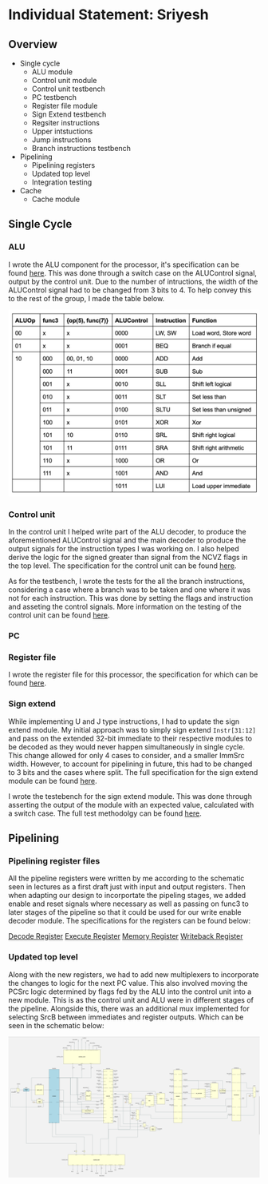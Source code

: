 # Individual Statement: Sriyesh

## Overview 
- Single cycle 
    - ALU module
    - Control unit module 
    - Control unit testbench
    - PC testbench 
    - Register file module
    - Sign Extend testbench 
    - Regsiter instructions 
    - Upper intstuctions 
    - Jump instructions 
    - Branch instructions testbench 
- Pipelining 
    - Pipelining registers 
    - Updated top level 
    - Integration testing 
- Cache 
    - Cache module 


## Single Cycle 

### ALU 

I wrote the ALU component for the processor, it's specification can be found [here](/rtl/alu/readme.md). This was done through a switch case on the ALUControl signal, output by the control unit. Due to the number of intructions, the width of the ALUControl signal had to be changed from 3 bits to 4. To help convey this to the rest of the group, I made the table below. 

![](/images/ALU_decoder.png) 


### Control unit 

In the control unit I helped write part of the ALU decoder, to produce the aforementioned ALUControl signal and the main decoder to produce the output signals for the instruction types I was working on. I also helped derive the logic for the signed greater than signal from the NCVZ flags in the top level. The specification for the control unit can be found [here](/rtl/control_unit/readme.md). 

As for the testbench, I wrote the tests for the all the branch instructions, considering a case where a branch was to be taken and one where it was not for each instruction. This was done by setting the flags and instruction and asseting the control signals. More information on the testing of the control unit can be found [here](/testbench/control_unit/readme.md). 

### PC

### Register file

I wrote the register file for this processor, the specification for which can be found [here](/rtl/reg_file/readme.md). 

### Sign extend 

While implementing U and J type instructions, I had to update the sign extend module. My initial approach was to simply sign extend `Instr[31:12]` and pass on the extended 32-bit immediate to their respective modules to be decoded as they would never happen simultaneously in single cycle. This change allowed for only 4 cases to consider, and a smaller ImmSrc width. However, to account for pipelining in future, this had to be changed to 3 bits and the cases where split. The full specification for the sign extend module can be found [here](/rtl/sign_extend/readme.md). 

I wrote the testebench for the sign extend module. This was done through asserting the output of the module with an expected value, calculated with a switch case. The full test methodolgy can be found [here](/testbench/sign_extend/readme.md). 

## Pipelining 

### Pipelining register files 

All the pipeline registers were written by me according to the schematic seen in lectures as a first draft just with input and output registers. Then when adapting our design to incorportate the pipeling stages, we added enable and reset signals where necessary as well as passing on func3 to later stages of the pipeline so that it could be used for our write enable decoder module. The specifications for the registers can be found below: 

[Decode Register](/rtl/reg_file_d/)
[Execute Register](/rtl/reg_file_e/)
[Memory Register](/rtl/reg_file_m/)
[Writeback Register](/rtl/reg_file_w/)

### Updated top level 

Along with the new registers, we had to add new multiplexers to incorporate the changes to logic for the next PC value. This also involved moving the PCSrc logic determined by flags fed by the ALU into the control unit into a new module. This is as the control unit and ALU were in different stages of the pipeline. Alongside this, there was an additional mux implemented for selecting SrcB between immediates and register outputs. Which can be seen in the schematic below: 

![Pipeline Schematic](/images/pipelined_schematic.png)
